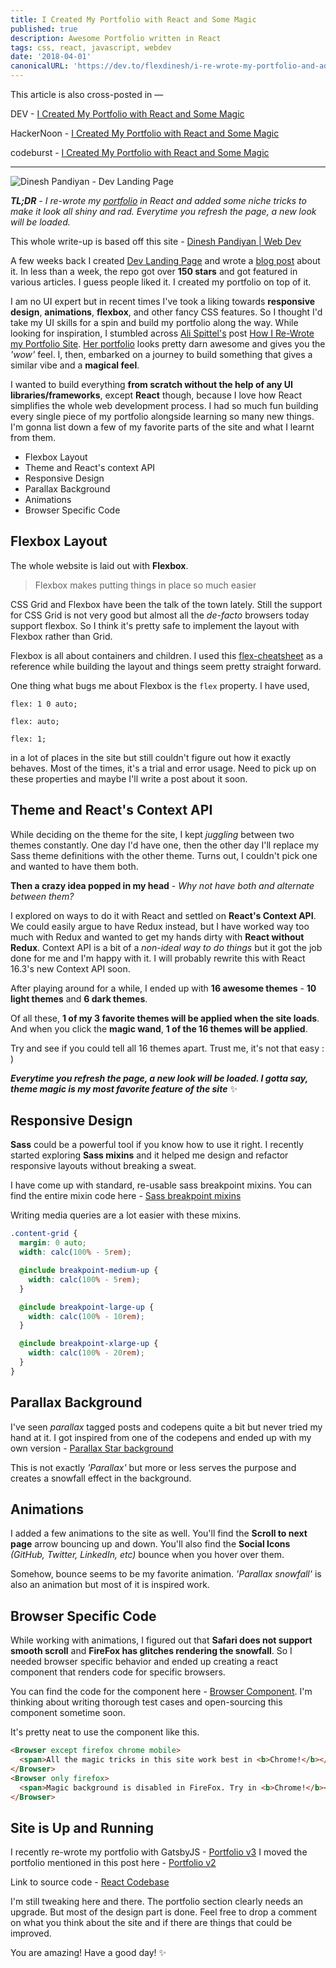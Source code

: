 ```yaml
---
title: I Created My Portfolio with React and Some Magic
published: true
description: Awesome Portfolio written in React
tags: css, react, javascript, webdev
date: '2018-04-01'
canonicalURL: 'https://dev.to/flexdinesh/i-re-wrote-my-portfolio-and-added-some-magic-22n7'
---
```


This article is also cross-posted in —

DEV - [I Created My Portfolio with React and Some Magic](https://dev.to/flexdinesh/i-re-wrote-my-portfolio-and-added-some-magic-22n7)

HackerNoon - [I Created My Portfolio with React and Some Magic](https://hackernoon.com/i-created-my-portfolio-with-react-and-some-magic-fda27ba06a06)

codeburst - [I Created My Portfolio with React and Some Magic](https://codeburst.io/i-created-my-portfolio-with-react-and-some-magic-fe661302ce4c)

---

![Dinesh Pandiyan - Dev Landing Page](https://image.ibb.co/erwyaS/portfolio.png)

_**TL;DR** - I re-wrote my [portfolio](https://flexdinesh.github.io) in React and added some niche tricks to make it look all shiny and rad. Everytime you refresh the page, a new look will be loaded._

This whole write-up is based off this site - [Dinesh Pandiyan | Web Dev](https://flexdinesh.github.io/)

A few weeks back I created [Dev Landing Page](https://github.com/flexdinesh/dev-landing-page) and wrote a [blog post](https://dev.to/flexdinesh/create-your-developer-landing-page-with-github-pages---42jk) about it. In less than a week, the repo got over **150 stars** and got featured in various articles. I guess people liked it. I created my portfolio on top of it.

I am no UI expert but in recent times I've took a liking towards **responsive design**, **animations**, **flexbox**, and other fancy CSS features. So I thought I'd take my UI skills for a spin and build my portfolio along the way. While looking for inspiration, I stumbled across [Ali Spittel's](https://dev.to/aspittel) post [How I Re-Wrote my Portfolio Site](https://dev.to/aspittel/how-i-re-wrote-my-portfolio-site-cg). [Her portfolio](https://www.alispit.tel) looks pretty darn awesome and gives you the _'wow'_ feel. I, then, embarked on a journey to build something that gives a similar vibe and a **magical feel**.

I wanted to build everything **from scratch without the help of any UI libraries/frameworks**, except **React** though, because I love how React simplifies the whole web development process. I had so much fun building every single piece of my portfolio alongside learning so many new things. I'm gonna list down a few of my favorite parts of the site and what I learnt from them.

- Flexbox Layout
- Theme and React's context API
- Responsive Design
- Parallax Background
- Animations
- Browser Specific Code

## Flexbox Layout

The whole website is laid out with **Flexbox**.

> Flexbox makes putting things in place so much easier

CSS Grid and Flexbox have been the talk of the town lately. Still the support for CSS Grid is not very good but almost all the _de-facto_ browsers today support flexbox. So I think it's pretty safe to implement the layout with Flexbox rather than Grid.

Flexbox is all about containers and children. I used this [flex-cheatsheet](http://yoksel.github.io/flex-cheatsheet/) as a reference while building the layout and things seem pretty straight forward.

One thing what bugs me about Flexbox is the `flex` property. I have used,

`flex: 1 0 auto;`

`flex: auto;`

`flex: 1;`

in a lot of places in the site but still couldn't figure out how it exactly behaves. Most of the times, it's a trial and error usage. Need to pick up on these properties and maybe I'll write a post about it soon.

## Theme and React's Context API

While deciding on the theme for the site, I kept _juggling_ between two themes constantly. One day I'd have one, then the other day I'll replace my Sass theme definitions with the other theme. Turns out, I couldn't pick one and wanted to have them both.

**Then a crazy idea popped in my head** - _Why not have both and alternate between them?_

I explored on ways to do it with React and settled on **React's Context API**. We could easily argue to have Redux instead, but I have worked way too much with Redux and wanted to get my hands dirty with **React without Redux**. Context API is a bit of a _non-ideal way to do things_ but it got the job done for me and I'm happy with it. I will probably rewrite this with React 16.3's new Context API soon.

After playing around for a while, I ended up with **16 awesome themes** - **10 light themes** and **6 dark themes**.

Of all these, **1 of my 3 favorite themes will be applied when the site loads**. And when you click the **magic wand**, **1 of the 16 themes will be applied**.

Try and see if you could tell all 16 themes apart. Trust me, it's not that easy : )

**_Everytime you refresh the page, a new look will be loaded. I gotta say, theme magic is my most favorite feature of the site_** ✨

## Responsive Design

**Sass** could be a powerful tool if you know how to use it right. I recently started exploring **Sass mixins** and it helped me design and refactor responsive layouts without breaking a sweat.

I have come up with standard, re-usable sass breakpoint mixins. You can find the entire mixin code here - [Sass breakpoint mixins](https://github.com/flexdinesh/flexdinesh.github.io/blob/dev/src/styles/_breakpoints.scss)

Writing media queries are a lot easier with these mixins.

```scss
.content-grid {
  margin: 0 auto;
  width: calc(100% - 5rem);

  @include breakpoint-medium-up {
    width: calc(100% - 5rem);
  }

  @include breakpoint-large-up {
    width: calc(100% - 10rem);
  }

  @include breakpoint-xlarge-up {
    width: calc(100% - 20rem);
  }
}
```

## Parallax Background

I've seen _parallax_ tagged posts and codepens quite a bit but never tried my hand at it. I got inspired from one of the codepens and ended up with my own version - [Parallax Star background](https://codepen.io/flexdinesh/full/GxNazP/)

This is not exactly _'Parallax'_ but more or less serves the purpose and creates a snowfall effect in the background.

## Animations

I added a few animations to the site as well. You'll find the **Scroll to next page** arrow bouncing up and down. You'll also find the **Social Icons** _(GitHub, Twitter, LinkedIn, etc)_ bounce when you hover over them.

Somehow, bounce seems to be my favorite animation. _'Parallax snowfall'_ is also an animation but most of it is inspired work.

## Browser Specific Code

While working with animations, I figured out that **Safari does not support smooth scroll** and **FireFox has glitches rendering the snowfall**. So I needed browser specific behavior and ended up creating a react component that renders code for specific browsers.

You can find the code for the component here - [Browser Component](https://github.com/flexdinesh/flexdinesh.github.io/tree/dev/src/components/Browser). I'm thinking about writing thorough test cases and open-sourcing this component sometime soon.

It's pretty neat to use the component like this.

```html
<Browser except firefox chrome mobile>
  <span>All the magic tricks in this site work best in <b>Chrome!</b></span>
</Browser>
<Browser only firefox>
  <span>Magic background is disabled in FireFox. Try in <b>Chrome!</b></span>
</Browser>
```

## Site is Up and Running

I recently re-wrote my portfolio with GatsbyJS - [Portfolio v3](https://dineshpandiyan.com)
I moved the portfolio mentioned in this post here - [Portfolio v2](https://portfoliov2.dineshpandiyan.com/)

Link to source code - [React Codebase](https://github.com/flexdinesh/flexdinesh.github.io/tree/dev)

I'm still tweaking here and there. The portfolio section clearly needs an upgrade. But most of the design part is done. Feel free to drop a comment on what you think about the site and if there are things that could be improved.

You are amazing! Have a good day! ✨
